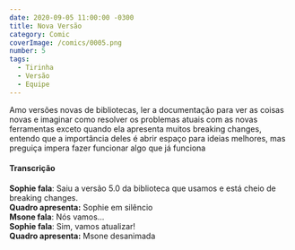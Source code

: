 ```yaml
---
date: 2020-09-05 11:00:00 -0300
title: Nova Versão
category: Comic
coverImage: /comics/0005.png
number: 5
tags:
  - Tirinha
  - Versão
  - Equipe
---
```


Amo versões novas de bibliotecas, ler a documentação para ver as coisas novas e imaginar como resolver os problemas atuais com as novas ferramentas exceto quando ela apresenta muitos breaking changes, entendo que a importância deles é abrir espaço para ideias melhores, mas preguiça impera fazer funcionar algo que já funciona

#### Transcrição

**Sophie fala**: Saiu a versão 5.0 da biblioteca que usamos e está cheio de breaking changes.  
**Quadro apresenta:** Sophie em silêncio  
**Msone fala**: Nós vamos...  
**Sophie fala**: Sim, vamos atualizar!  
**Quadro apresenta:** Msone desanimada  
